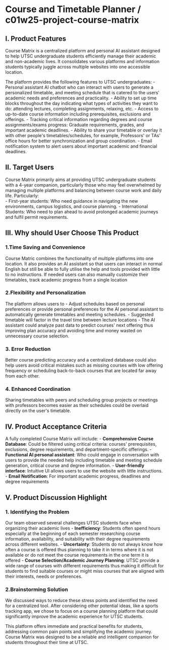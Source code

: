# Course and Timetable Planner / c01w25-project-course-matrix

## I. Product Features
Course Matrix is a centralized platform and personal AI assistant designed to help UTSC undergraduate students efficiently manage their academic and non-academic lives. It consolidates various platforms and information students typically juggle across multiple websites into one accessible location. 

The platform provides the following features to UTSC undergraduates:
    - Personal assistant AI chatbot who can interact with users to generate a personalized timetable, and meeting schedule that is catered to the users' academic needs and preferences and practicality.
    - Ability to set up time blocks throughout the day indicating what types of activities they want to do: attending lectures, completing assignments, relaxing, etc.
    - Access to up-to-date course information including prerequisites, exclusions and offerings.
    - Tracking critical information regarding degrees and course assignments/exams progress: Graduate requirements, grades, and important academic deadlines.
    - Ability to share your timetable or overlay it with other people's timetables/schedules, for example, Professors' or TAs' office hours for better synchronization and group coordination.
    - Email notification system to alert users about important academic and financial deadlines.

## II. Target Users

Course Matrix primarily aims at providing UTSC undergraduate students with a 4-year companion, particularly those who may feel overwhelmed by managing multiple platforms and balancing between course work and daily life. Particularly:  
    - First-year students: Who need guidance in navigating the new environments, campus logistics, and course planning.
    - International Students: Who need to plan ahead to avoid prolonged academic journeys and fulfil permit requirements.

## III. Why should User Choose This Product
### 1.Time Saving and Convenience
Course Matric combines the functionality of multiple platforms into one location. It also provides an AI assistant so that users can interact in normal English but still be able to fully utilise the help and tools provided with little to no instructions. If needed users can also manually customize their timetables, track academic progress from a single location

### 2.Flexibility and Personalization
The platform allows users to
    - Adjust schedules based on personal preferences or provide personal preferences for the AI personal assistant to automatically generate timetables and meeting schedules.
    - Suggested timetable will factor in the travel time between lecture locations
    - The AI assistant could analyze past data to predict courses' next offering thus improving plan accuracy and avoiding time and money wasted on unnecessary course selection.

### 3. Error Reduction
Better course predicting accuracy and a centralized database could also help users avoid critical mistakes such as missing courses with low offering frequency or scheduling back-to-back courses that are located far away from each other.

### 4. Enhanced Coordination
Sharing timetables with peers and scheduling group projects or meetings with professors becomes easier as their schedules could be overlaid directly on the user's timetable.

## IV. Product Acceptance Criteria
A fully completed Course Matrix will include:
    - **Comprehensive Course Database**: Could be filtered using critical criteria: courses' prerequisites, exclusions, degree requirements, and department-specific offerings.
    - **Functional AI personal assistant**: Who could engage in conversation with users to provide the needed help including timetable and meeting schedule generation, critical course and degree information.
    - **User-friendly interface**: Intuitive UI allows users to use the website with little instructions.
    - **Email Notification**: For important academic progress, deadlines and degree requirements
## V. Product Discussion Highlight
### 1. Identifying the Problem
Our team observed several challenges UTSC students face when organizing their academic lives
    - **Inefficiency**: Students often spend hours especially at the beginning of each semester researching course information, availability, and suitability with their degree requirements across different websites.
    - **Uncertainty**: Students do not always know how often a course is offered thus planning to take it in terms where it is not available or do not meet the course requirements in the one term it is offered
    - **Course Selection/Academic Journey Planning**: UTSC provide a wide range of courses with different requirements thus making it difficult for students to find suitable courses or might miss courses that are aligned with their interests, needs or preferences.
### 2.Brainstorming Solution
We discussed ways to reduce these stress points and identified the need for a centralized tool. After considering other potential ideas, like a sports tracking app, we chose to focus on a course planning platform that could significantly improve the academic experience for UTSC students.

This platform offers immediate and practical benefits for students, addressing common pain points and simplifying the academic journey. Course Matrix was designed to be a reliable and intelligent companion for students throughout their time at UTSC.